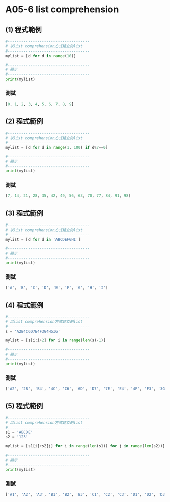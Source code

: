# A05-6 list comprehension


## (1) 程式範例
``` python
#------------------------------------
# 以list comprehension方式建立的list
#------------------------------------
mylist = [d for d in range(10)]

#------------------------------------
# 顯示
#------------------------------------
print(mylist)
```


### 測試
``` python
[0, 1, 2, 3, 4, 5, 6, 7, 8, 9]
```


## (2) 程式範例
``` python
#------------------------------------
# 以list comprehension方式建立的list
#------------------------------------
mylist = [d for d in range(1, 100) if d%7==0]

#------------------------------------
# 顯示
#------------------------------------
print(mylist)
```


### 測試
``` python
[7, 14, 21, 28, 35, 42, 49, 56, 63, 70, 77, 84, 91, 98]
```




## (3) 程式範例
``` python
#------------------------------------
# 以list comprehension方式建立的list
#------------------------------------
mylist = [d for d in 'ABCDEFGHI']

#------------------------------------
# 顯示
#------------------------------------
print(mylist)
```


### 測試
``` python
['A', 'B', 'C', 'D', 'E', 'F', 'G', 'H', 'I']
```


## (4) 程式範例
``` python
#------------------------------------
# 以list comprehension方式建立的list
#------------------------------------
s = 'A2B4C6D7E4F3G4H5I6'

mylist = [s[i:i+2] for i in range(len(s)-1)]

#------------------------------------
# 顯示
#------------------------------------
print(mylist)
```


### 測試
``` python
['A2', '2B', 'B4', '4C', 'C6', '6D', 'D7', '7E', 'E4', '4F', 'F3', '3G', 'G4', '4H', 'H5', '5I', 'I6']
```


## (5) 程式範例
``` python
#------------------------------------
# 以list comprehension方式建立的list
#------------------------------------
s1 = 'ABCDE'
s2 = '123'

mylist = [s1[i]+s2[j] for i in range(len(s1)) for j in range(len(s2))]

#------------------------------------
# 顯示
#------------------------------------
print(mylist)
```


### 測試
``` python
['A1', 'A2', 'A3', 'B1', 'B2', 'B3', 'C1', 'C2', 'C3', 'D1', 'D2', 'D3', 'E1', 'E2', 'E3']
```
